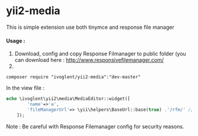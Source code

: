 # yii2-media 
This is simple extension use both tinymce and response file manager
#### Usage :
1. Download, config and copy Response Filmanager to public folder (you can download here : http://www.responsivefilemanager.com/
2. <br />
```
composer require "ivoglent/yii2-media":"dev-master"
```
In the view file :
```php
echo \ivoglent\yii2\media\MediaEditor::widget([
        'name'=>'a',
        'fileManagerUrl'=> \yii\helpers\BaseUrl::base(true) .'/rfm/' //This is my responsive filemanager URL
    ]);
```


Note : Be careful with Response Filemanager config for security reasons.
